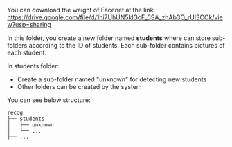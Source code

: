 You can download the weight of Facenet at the link: https://drive.google.com/file/d/1hi7UhUN5klGcF_6SA_zhAb3O_rUI3COk/view?usp=sharing

In this folder, you create a new folder named **students** where can store sub-folders according to the ID of students. Each sub-folder contains pictures of each student. 

In students folder:
+ Create a sub-folder named "unknown" for detecting new students
+ Other folders can be created by the system

You can see below structure:
```
recog
├── students
│   ├── unknown
│   └── ...
├── ...
```
